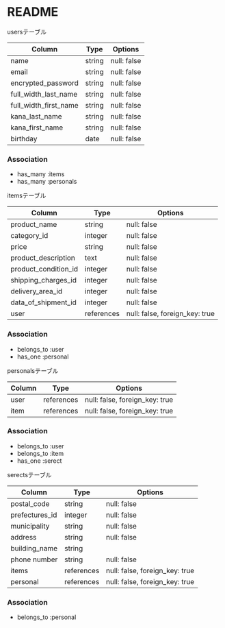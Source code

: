 # README
usersテーブル

| Column                          | Type       | Options      |
| ------------------------------- | ---------- | ------------ |
| name                            | string     | null: false  |名前
| email                           | string     | null: false  |メールアドレス
| encrypted_password              | string     | null: false  |パスワード
| full_width_last_name            | string     | null: false  |姓
| full_width_first_name           | string     | null: false  |名
| kana_last_name                  | string     | null: false  |カタカナ姓
| kana_first_name                 | string     | null: false  |カタカナ名
| birthday                        | date       | null: false  |誕生日

### Association
- has_many :items
- has_many :personals

itemsテーブル

| Column               | Type       | Options                        |
| ---------------------| ------     | -------------------------------|
| product_name         | string     | null: false                    |商品名
| category_id          | integer    | null: false                    |カテゴリー
| price                | string     | null: false                    |値段
| product_description  | text       | null: false                    |商品説明
| product_condition_id | integer    | null: false                    |商品の状態
| shipping_charges_id  | integer    | null: false                    |配送料の負担
| delivery_area_id     | integer    | null: false                    |配送先地域
| data_of_shipment_id  | integer    | null: false                    |発送までの日付
| user                 | references | null: false, foreign_key: true |

### Association
- belongs_to :user
- has_one    :personal

personalsテーブル

| Column   | Type       | Options                        |
| -------  | ---------- | ------------------------------ |
| user     | references | null: false, foreign_key: true |
| item     | references | null: false, foreign_key: true |
### Association
- belongs_to :user
- belongs_to :item
- has_one    :serect

serectsテーブル

| Column          | Type       | Options                        |
| --------------- | ---------- | ------------------------------ |
| postal_code     | string     | null: false                    |郵便番号
| prefectures_id  | integer    | null: false                    |都道府県
| municipality    | string     | null: false                    |市区町村
| address         | string     | null: false                    |番地
| building_name   | string     |                                |建物名
| phone number    | string     | null: false                    |電話番号
| items           | references | null: false, foreign_key: true |
| personal        | references | null: false, foreign_key: true |

### Association
- belongs_to :personal